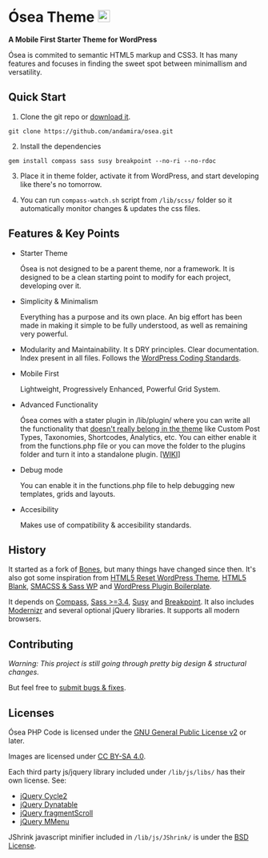 # Ósea Theme <img src="https://raw.githubusercontent.com/andamira/osea/master/lib/img/apple-touch-icon.png" alt="Icon" title="Ósea means 'from the nature of the bone' in spanish" width="24" height="24">

**A Mobile First Starter Theme for WordPress**

Ósea is commited to semantic HTML5 markup and CSS3. It has many features and focuses in finding the sweet spot between minimallism and versatility.

## Quick Start

1. Clone the git repo or [download it](https://github.com/andamira/osea/archive/master.zip).

  `git clone https://github.com/andamira/osea.git`

2. Install the dependencies

  `gem install compass sass susy breakpoint --no-ri --no-rdoc`

3. Place it in theme folder, activate it from WordPress, and start developing like there's no tomorrow.

4. You can run `compass-watch.sh` script from `/lib/scss/` folder so it automatically monitor changes & updates the css files.

## Features & Key Points

* Starter Theme

  Ósea is not designed to be a parent theme, nor a framework. It is designed to be a clean starting point to modify for each project, developing over it.

* Simplicity & Minimalism

  Everything has a purpose and its own place. An big effort has been made in making it simple to be fully understood, as well as remaining very powerful.

* Modularity and Maintainability.
It s  DRY principles. Clear documentation. Index present in all files. Follows the [WordPress Coding Standards](https://make.wordpress.org/core/handbook/coding-standards/).

* Mobile First

  Lightweight, Progressively Enhanced, Powerful Grid System.

* Advanced Functionality

  Ósea comes with a stater plugin in /lib/plugin/ where you can write all the functionality that [doesn't really belong in the theme](http://justintadlock.com/archives/2013/09/14/why-custom-post-types-belong-in-plugins) like Custom Post Types, Taxonomies, Shortcodes, Analytics, etc. You can either enable it from the functions.php file or you can move the folder to the plugins folder and turn it into a standalone plugin. [[WIKI]](https://github.com/andamira/osea/wiki/Plugin)

* Debug mode

  You can enable it in the functions.php file to help debugging new templates, grids and layouts.

* Accesibility

  Makes use of compatibility & accesibility standards.

## History

It started as a fork of [Bones](https://github.com/eddiemachado/bones), but many things have changed since then. It's also got some inspiration from [HTML5 Reset WordPress Theme](https://github.com/murtaugh/HTML5-Reset-WordPress-Theme), [HTML5 Blank](https://github.com/toddmotto/html5blank), [SMACSS & Sass WP](https://github.com/websanya/smacss-sass-wp) and [WordPress Plugin Boilerplate](https://github.com/tommcfarlin/WordPress-Plugin-Boilerplate).

It depends on [Compass](http://compass-style.org), [Sass >=3.4](http://sass-lang.com/), [Susy](http://susy.oddbird.net/) and [Breakpoint](http://breakpoint-sass.com/). It also includes [Modernizr](http://modernizr.com/) and several optional jQuery libraries. It supports all modern browsers.


## Contributing

_Warning: This project is still going through pretty big design & structural changes._

But feel free to [submit bugs & fixes](https://github.com/andamira/osea/issues).

## Licenses

Ósea PHP Code is licensed under the [GNU General Public License v2](http://www.gnu.org/licenses/gpl-2.0.html) or later.

Images are licensed under [CC BY-SA 4.0](https://creativecommons.org/licenses/by-sa/4.0/).

Each third party js/jquery library included under `/lib/js/libs/` has their own license. See:
- [jQuery Cycle2](https://github.com/malsup/cycle2#copyright-and-license)
- [jQuery Dynatable](http://www.dynatable.com/license)
- [jQuery fragmentScroll](https://github.com/miWebb/jQuery.fragmentScroll/blob/master/LICENSE)
- [jQuery MMenu](https://github.com/BeSite/jQuery.mmenu#licence)

JShrink javascript minifier included in `/lib/js/JShrink/` is under the [BSD License](https://github.com/tedious/JShrink/blob/master/LICENSE).

